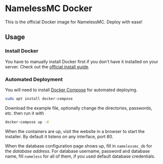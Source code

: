 # NamelessMC Docker

This is the official Docker image for NamelessMC. Deploy with ease!

## Usage

### Install Docker

You have to manually install Docker first if you don't have it installed on your server. Check out the [official install guide](https://docs.docker.com/engine/installation).

### Automated Deployment

You will need to install [Docker Compose](https://docs.docker.com/compose/) for automated deploying.

```bash
sudo apt install docker-compose
```

Download the example file, optionally change the directories, passwords, etc. then run it with

```bash
docker-compose up -d
```

When the containers are up, visit the website in a browser to start the installer. By default it listens on any interface, port 80.

When the database configuration page shows up, fill in `namelessmc_db` for the *database address*. For database username, password and database name, fill `nameless` for all of them, if you used default database credentials.
